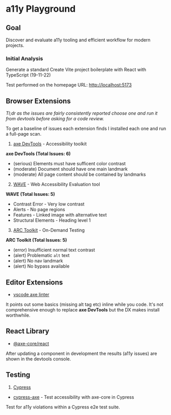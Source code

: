 # a11y Playground

## Goal

Discover and evaluate a11y tooling and efficient workflow for modern projects. 

### Initial Analysis

Generate a standard Create Vite project boilerplate with React with TypeScript (19-11-22)

Test performed on the homepage URL: [http://localhost:5173](http://localhost:5173)

## Browser Extensions

*Tl;dr as the issues are fairly consistently reported choose one and run it from devtools before asking for a code review.*

To get a baseline of issues each extension finds I installed each one and run a full-page scan. 

1. [axe DevTools](https://www.deque.com/axe/devtools/) - Accessibility toolkit

**axe DevTools (Total Issues: 6)**

* (serious) Elements must have sufficent color contrast
* (moderate) Document should have one main landmark 
* (moderate) All page content should be contained by landmarks

2. [WAVE](https://wave.webaim.org/extension/) - Web Accessibility Evaluation tool

**WAVE (Total Issues: 5)**

* Contrast Error - Very low contrast
* Alerts - No page regions
* Features - Linked image with alternative text
* Structural Elements - Heading level 1

3. [ARC Toolkit](https://www.tpgi.com/free-accessibility-testing-tools/) - On-Demand Testing

**ARC Toolkit (Total Issues: 5)**

* (error) Insufficient normal text contrast
* (alert) Problematic `alt` text
* (alert) No nav landmark
* (alert) No bypass available

## Editor Extensions

* [vscode axe linter](https://marketplace.visualstudio.com/items?itemName=deque-systems.vscode-axe-linter)

It points out some basics (missing alt tag etc) inline while you code. It's not comprehensive enough to replace **axe DevTools** but the DX makes install worthwhile. 

## React Library

* [@axe-core/react](https://github.com/dequelabs/axe-core-npm/blob/develop/packages/react/README.md)

After updating a component in development the results (a11y issues) are shown in the devtools console. 

## Testing

1. [Cypress](https://github.com/cypress-io/cypress)

* [cypress-axe](https://github.com/component-driven/cypress-axe) - Test accessibility with axe-core in Cypress

Test for a11y violations within a Cypress e2e test suite.


